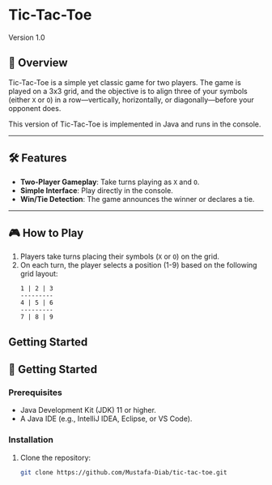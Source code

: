 # Tic-Tac-Toe  

Version 1.0

## 📖 Overview  

Tic-Tac-Toe is a simple yet classic game for two players. The game is played on a 3x3 grid, and the objective is to align three of your symbols (either `X` or `O`) in a row—vertically, horizontally, or diagonally—before your opponent does.  

This version of Tic-Tac-Toe is implemented in Java and runs in the console.  

---

## 🛠️ Features  

- **Two-Player Gameplay**: Take turns playing as `X` and `O`.  
- **Simple Interface**: Play directly in the console.  
- **Win/Tie Detection**: The game announces the winner or declares a tie.  

---

## 🎮 How to Play  

1. Players take turns placing their symbols (`X` or `O`) on the grid.  
2. On each turn, the player selects a position (1-9) based on the following grid layout:  
   ```plaintext  
   1 | 2 | 3  
   ---------  
   4 | 5 | 6  
   ---------  
   7 | 8 | 9  

## Getting Started  

## 🚀 Getting Started  

### Prerequisites  
- Java Development Kit (JDK) 11 or higher.  
- A Java IDE (e.g., IntelliJ IDEA, Eclipse, or VS Code).  

### Installation  

1. Clone the repository:  
   ```bash  
   git clone https://github.com/Mustafa-Diab/tic-tac-toe.git
   
